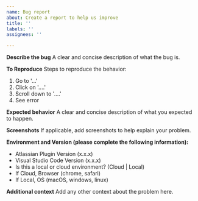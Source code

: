 ```yaml
---
name: Bug report
about: Create a report to help us improve
title: ''
labels: ''
assignees: ''

---
```


**Describe the bug**
A clear and concise description of what the bug is.

**To Reproduce**
Steps to reproduce the behavior:
1. Go to '...'
2. Click on '....'
3. Scroll down to '....'
4. See error

**Expected behavior**
A clear and concise description of what you expected to happen.

**Screenshots**
If applicable, add screenshots to help explain your problem.

**Environment and Version (please complete the following information):**
 - Atlassian Plugin Version (x.x.x) 
 - Visual Studio Code Version (x.x.x) 
 - Is this a local or cloud environment? (Cloud | Local) 
 - If Cloud, Browser (chrome, safari)
 - If Local, OS (macOS, windows, linux)

**Additional context**
Add any other context about the problem here.
